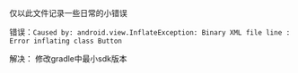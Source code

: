 仅以此文件记录一些日常的小错误

错误：`Caused by: android.view.InflateException: Binary XML file line : Error inflating class Button`

解决： 修改gradle中最小sdk版本



